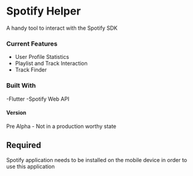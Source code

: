 # Spotify Helper

A handy tool to interact with the Spotify SDK

### Current Features

- User Profile Statistics
- Playlist and Track Interaction
- Track Finder

### Built With

-Flutter
-Spotify Web API

#### Version

Pre Alpha - Not in a production worthy state

## Required

Spotify application needs to be installed on the mobile device in order to use this application
